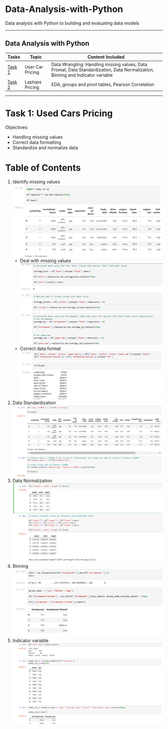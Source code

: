 # Data-Analysis-with-Python
 Data analysis with Python to building and evaluating data models


--------------------------------------------------------------------------------
## Data Analysis with Python

Tasks       | Topic       | Content Included
----------- | ------------|-------------------
[Task 1](https://github.com/Aayush-Basnet/Data-Analysis-with-Python/blob/main/Task%201%20Used%20Car%20Pricing/Used_Car_Pricing.ipynb)      | User Car Pricing  | Data Wrangling: Handling missing values, Data Fromat, Data Standardization, Data Normalization, Binning and Indicator variable
[Task 2](https://github.com/Aayush-Basnet/Data-Analysis-with-Python/blob/main/Task%202%20EDA%20Laptops%20Pricing%20Dataset/EDA-%20Laptops%20Pricing%20Dataset.ipynb)     | Laptops Pricing  | EDA, groups and pivot tables, Pearson Correlation


--------------------------------------------------------------------------
# Task 1: Used Cars Pricing

Objectives:
* Handling missing values
* Correct data formatting
* Standardize and normalize data

# Table of Contents
1. Identify missing values
   ![alt text](https://github.com/Aayush-Basnet/Data-Analysis-with-Python/blob/fa1a25d97dce2563248c2b6fe73bced16978e8f4/Image/missing%20value%201.1.png)
   * Deal with missing values
   ![alt text](https://github.com/Aayush-Basnet/Data-Analysis-with-Python/blob/fa1a25d97dce2563248c2b6fe73bced16978e8f4/Image/missing%20value%201.2.png)
   * Correct data format
   ![alt text](https://github.com/Aayush-Basnet/Data-Analysis-with-Python/blob/fa1a25d97dce2563248c2b6fe73bced16978e8f4/Image/missing%20vaule%201.3.png)
3. Data Standardization
   ![alt text](https://github.com/Aayush-Basnet/Data-Analysis-with-Python/blob/fa1a25d97dce2563248c2b6fe73bced16978e8f4/Image/standardization.png)
4. Data Normalization
   ![alt text](https://github.com/Aayush-Basnet/Data-Analysis-with-Python/blob/fa1a25d97dce2563248c2b6fe73bced16978e8f4/Image/normalization.png)
5. Binning
  ![alt text](https://github.com/Aayush-Basnet/Data-Analysis-with-Python/blob/fa1a25d97dce2563248c2b6fe73bced16978e8f4/Image/bining%201.2.png)
6. Indicator variable
 ![alt text](https://github.com/Aayush-Basnet/Data-Analysis-with-Python/blob/fa1a25d97dce2563248c2b6fe73bced16978e8f4/Image/Indicator%20variable_%20dummies.png) 
